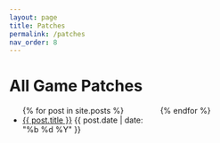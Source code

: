 ```yaml
---
layout: page
title: Patches
permalink: /patches
nav_order: 8
---
```


# All Game Patches

<ul style="columns: 2">
  {% for post in site.posts %}
    <li>
      <a class="preview-title" href="{{ post.url }}">{{ post.title }}</a>
      <span>{{ post.date | date: "%b %d %Y" }}</span>
    </li>
  {% endfor %}
</ul>
